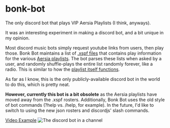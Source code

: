 # bonk-bot

The only discord bot that plays VIP Aersia Playlists (I think, anyways).

It was an interesting experiment in making a discord bot, and a bit unique in my opinion.

Most discord music bots simply request youtube links from users, then play those.
Bonk Bot maintains a list of [.xspf files](https://en.wikipedia.org/wiki/XML_Shareable_Playlist_Format) that contains play information for the various [Aersia playlists](https://aersia.net/).
The bot parses these lists when asked by a user, and randomly shuffle-plays the entire list randomly forever, like a radio. This is similar to how the [playlist itself functions](https://www.vipvgm.net/).

As far as I know, this is the only publicly-available discord bot in the world to do this, which is pretty neat.

**However, currently this bot is a bit obsolete** as the Aersia playlists have moved away from the .xspf rosters. Additionally, Bonk Bot uses the old style of bot commands (?help vs. /help, for example). In the future, I'd like to switch to using the new json rosters and discordjs' slash commands.

[Video Example](https://www.youtube.com/watch?v=M8BLbkeZmuM)
![The discord bot in a channel](https://i.imgur.com/QTyxfgc.png)

